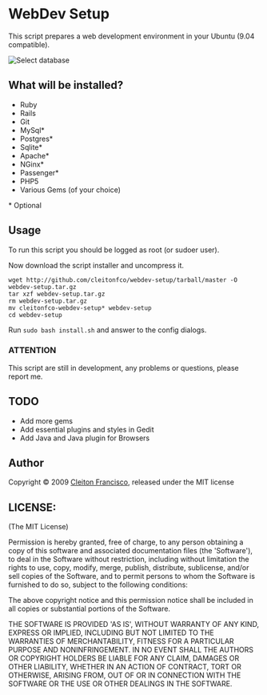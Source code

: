 WebDev Setup
============

This script prepares a web development environment in your Ubuntu (9.04 compatible).

![Select database](http://s.cleitonfco.com.br/i/wd-setup1.png)

What will be installed?
-----------------------

* Ruby
* Rails
* Git
* MySql*
* Postgres*
* Sqlite*
* Apache*
* NGinx*
* Passenger*
* PHP5
* Various Gems (of your choice)

\* Optional

Usage
-----

To run this script you should be logged as root (or sudoer user).

Now download the script installer and uncompress it.

    wget http://github.com/cleitonfco/webdev-setup/tarball/master -O webdev-setup.tar.gz
    tar xzf webdev-setup.tar.gz
    rm webdev-setup.tar.gz
    mv cleitonfco-webdev-setup* webdev-setup
    cd webdev-setup

Run `sudo bash install.sh` and answer to the config dialogs.

### ATTENTION

This script are still in development, any problems or questions, please report me.

TODO
----

* Add more gems
* Add essential plugins and styles in Gedit
* Add Java and Java plugin for Browsers

Author
------

Copyright © 2009 [Cleiton Francisco](http://cleitonfco.com.br/ "Author's Website"), released under the MIT license

LICENSE:
--------

(The MIT License)

Permission is hereby granted, free of charge, to any person obtaining
a copy of this software and associated documentation files (the
'Software'), to deal in the Software without restriction, including
without limitation the rights to use, copy, modify, merge, publish,
distribute, sublicense, and/or sell copies of the Software, and to
permit persons to whom the Software is furnished to do so, subject to
the following conditions:

The above copyright notice and this permission notice shall be
included in all copies or substantial portions of the Software.

THE SOFTWARE IS PROVIDED 'AS IS', WITHOUT WARRANTY OF ANY KIND,
EXPRESS OR IMPLIED, INCLUDING BUT NOT LIMITED TO THE WARRANTIES OF
MERCHANTABILITY, FITNESS FOR A PARTICULAR PURPOSE AND NONINFRINGEMENT.
IN NO EVENT SHALL THE AUTHORS OR COPYRIGHT HOLDERS BE LIABLE FOR ANY
CLAIM, DAMAGES OR OTHER LIABILITY, WHETHER IN AN ACTION OF CONTRACT,
TORT OR OTHERWISE, ARISING FROM, OUT OF OR IN CONNECTION WITH THE
SOFTWARE OR THE USE OR OTHER DEALINGS IN THE SOFTWARE.
